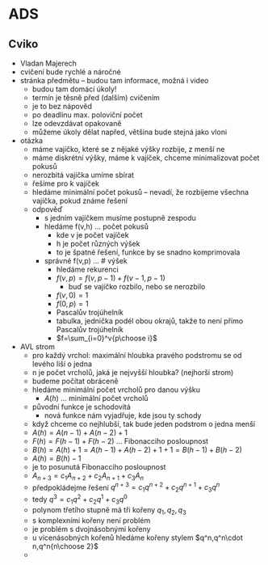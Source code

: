 # ADS

## Cviko

- Vladan Majerech
- cvičení bude rychlé a náročné
- stránka předmětu – budou tam informace, možná i video
	- budou tam domácí úkoly!
	- termín je těsně před (dalším) cvičením
	- je to bez nápověd
	- po deadlinu max. poloviční počet
	- lze odevzdávat opakovaně
	- můžeme úkoly dělat napřed, většina bude stejná jako vloni
- otázka
	- máme vajíčko, které se z nějaké výšky rozbije, z menší ne
	- máme diskrétní výšky, máme k vajíček, chceme minimalizovat počet pokusů
	- nerozbitá vajíčka umíme sbírat
	- řešíme pro k vajíček
	- hledáme minimální počet pokusů – nevadí, že rozbijeme všechna vajíčka, pokud známe řešení
	- odpověď
		- s jedním vajíčkem musíme postupně zespodu
		- hledáme f(v,h) … počet pokusů
			- kde v je počet vajíček
			- h je počet různých výšek
			- to je špatné řešení, funkce by se snadno komprimovala
		- správné f(v,p) … \# výšek
			- hledáme rekurenci
			- $f(v,p)=f(v,p-1)+f(v-1,p-1)$
				- buď se vajíčko rozbilo, nebo se nerozbilo
			- $f(v,0)=1$
			- $f(0,p)=1$
			- Pascalův trojúhelník
			- tabulka, jednička podél obou okrajů, takže to není přímo Pascalův trojúhelník
			- $f=\sum_{i=0}^v{p\choose i}$
- AVL strom
	- pro každý vrchol: maximální hloubka pravého podstromu se od levého liší o jedna
	- n je počet vrcholů, jaká je nejvyšší hloubka? (nejhorší strom)
	- budeme počítat obráceně
	- hledáme minimální počet vrcholů pro danou výšku
		- $A(h)$ … minimální počet vrcholů
	- původní funkce je schodovitá
		- nová funkce nám vyjadřuje, kde jsou ty schody
	- když chceme co nejhlubší, tak bude jeden podstrom o jedna menší
	- $A(h)=A(n-1)+A(n-2)+1$
	- $F(h)=F(h-1)+F(h-2)$ … Fibonacciho posloupnost
	- $B(h)=A(h)+1=A(h-1)+A(h-2)+1+1=B(h-1)+B(h-2)$
	- $A(h)=B(h)-1$
	- je to posunutá Fibonacciho posloupnost
	- $A_{n+3}=c_1A_{n+2}+c_2A_{n+1}+c_3A_n$
	- předpokládejme řešení $q^{n+3}=c_1q^{n+2}+c_2q^{n+1}+c_3q^n$
	- tedy $q^3=c_1q^2+c_2q^1+c_3q^0$
	- polynom třetího stupně má tři kořeny $q_1,q_2,q_3$
	- s komplexními kořeny není problém
	- je problém s dvojnásobnými kořeny
	- u vícenásobných kořenů hledáme kořeny stylem $q^n,q^n\cdot n,q^n{n\choose 2}$
	- 